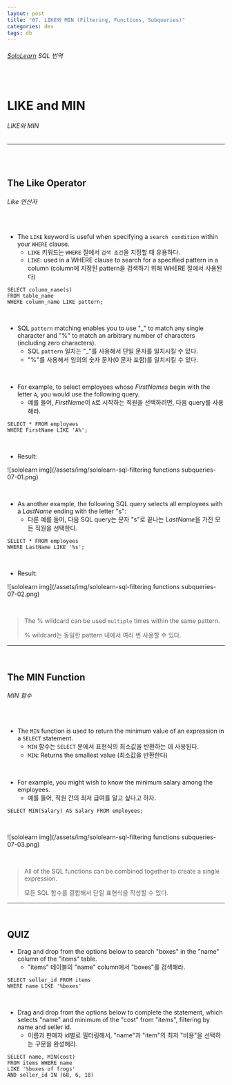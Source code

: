 ```yaml
---
layout: post
title: "07. LIKE와 MIN (Filtering, Functions, Subqueries)"
categories: dev
tags: db
---
```


###### [SoloLearn](https://www.sololearn.com) SQL 번역

<br>

# LIKE and MIN

###### LIKE와 MIN

------

<br>

<br>

## The Like Operator

###### Like 연산자

<br>

- The `LIKE` keyword is useful when specifying a `search condition` within your `WHERE` clause.
  - `LIKE` 키워드는 `WHERE` 절에서 `검색 조건`을 지정할 때 유용하다.
  - `LIKE`: used in a WHERE clause to search for a specified pattern in a column (column에 지정된 pattern을 검색하기 위해 WHERE 절에서 사용된다)

```mysql
SELECT column_name(s)
FROM table_name
WHERE column_name LIKE pattern;
```

<br>

- SQL `pattern` matching enables you to use "_" to match any single character and "%" to match an arbitrary number of characters (including zero characters).
  - SQL `pattern` 일치는 "_"를 사용해서 단일 문자를 일치시킬 수 있다.
  - "%"를 사용해서 임의의 숫자 문자(0 문자 포함)를 일치시킬 수 있다.

<br>

- For example, to select employees whose *FirstNames* begin with the letter `A`, you would use the following query.
  - 예를 들어, *FirstName*이 `A`로 시작하는 직원을 선택하려면, 다음 query를 사용해라.

```mysql
SELECT * FROM employees
WHERE FirstName LIKE 'A%';
```

<br>

- Result:

![sololearn img](/assets/img/sololearn-sql-filtering functions subqueries-07-01.png)

<br>

- As another example, the following SQL query selects all employees with a *LastName* ending with the letter "s":
  - 다른 예를 들어, 다음 SQL query는 문자 "s"로 끝나는 *LastName*을 가진 모든 직원을 선택한다.

```mysql
SELECT * FROM employees
WHERE LastName LIKE '%s';
```

<br>

- Result:

![sololearn img](/assets/img/sololearn-sql-filtering functions subqueries-07-02.png)

<br>

> The % wildcard can be used `multiple` times within the same pattern.
>
> % wildcard는 동일한 pattern 내에서 여러 번 사용할 수 있다.

------

<br>

## The MIN Function

###### MIN 함수

<br>

- The `MIN` function is used to return the minimum value of an expression in a `SELECT` statement.
  - `MIN` 함수는 `SELECT` 문에서 표현식의 최소값을 반환하는 데 사용된다.
  - `MIN`: Returns the smallest value (최소값을 반환한다)

<br>

- For example, you might wish to know the minimum salary among the employees.
  - 예를 들어, 직원 간의 최저 급여를 알고 싶다고 하자.

```mysql
SELECT MIN(Salary) AS Salary FROM employees;
```

<br>

![sololearn img](/assets/img/sololearn-sql-filtering functions subqueries-07-03.png)

<br>

> All of the SQL functions can be combined together to create a single expression.
>
> 모든 SQL 함수를 결합해서 단일 표현식을 작성할 수 있다.

------

<br>

## QUIZ

- Drag and drop from the options below to search "boxes" in the "name" column of the "items" table.
  - "items" 테이블의 "name" column에서 "boxes"를 검색해라.

```mysql
SELECT seller_id FROM items
WHERE name LIKE '%boxes'
```

<br>

- Drag and drop from the options below to complete the statement, which selects "name" and minimum of the "cost" from "items", filtering by name and seller id.
  - 이름과 판매자 id별로 필터링해서, "name"과 "item"의 최저 "비용"을 선택하는 구문을 완성해라.

```mysql
SELECT name, MIN(cost)
FROM items WHERE name
LIKE '%boxes of frogs'
AND seller_id IN (68, 6, 18)
```

<br>
